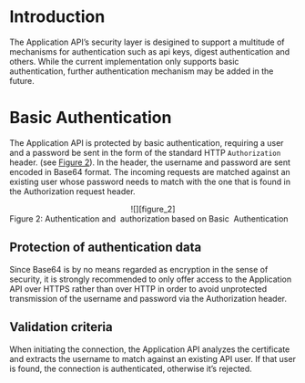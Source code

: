 
[figure_2]: media/img/figure_2.png "Figure 2: Authentication and  authorization based on Basic  Authentication"

# Introduction

The Application API’s security layer is desigined to support a multitude of mechanisms for authentication such as api keys, digest authentication and others. While the current implementation only supports basic authentication, further authentication mechanism may be added in the future.

# Basic Authentication
The Application API is protected by basic authentication, requiring a user and a password be sent in the form of the standard HTTP `Authorization` header. (see [Figure 2](#figure_2)). In the header, the username and password are sent encoded in Base64 format.
The incoming requests are matched against an existing user whose password needs to match with the one that is found in the Authorization request header.

<center>
![][figure_2]
</center>
<a name="figure_2"></a>Figure 2: Authentication and  authorization based on Basic  Authentication

## Protection of authentication data
Since Base64 is by no means regarded as encryption in the sense of security, it is strongly recommended to only offer access to the Application API over HTTPS rather than over HTTP in order to avoid unprotected transmission of the username and password via the Authorization header.


## Validation criteria
When initiating the connection, the Application API analyzes the certificate and extracts the username to match against an existing API user. If that user is found, the connection is authenticated, otherwise it’s rejected.
